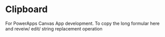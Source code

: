 # Clipboard
 
For PowerApps Canvas App development. To copy the long formular here and reveiw/ edit/ string replacement operation
